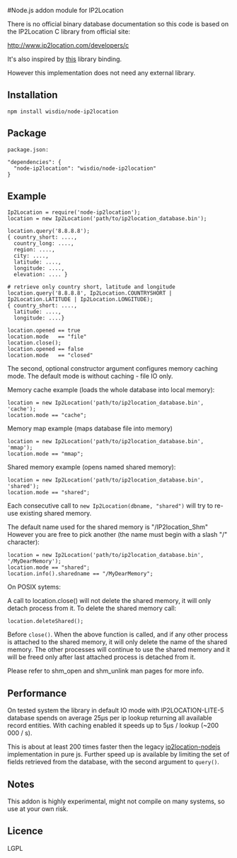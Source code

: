 #Node.js addon module for IP2Location

There is no official binary database documentation so this code
is based on the IP2Location C library from official site:

http://www.ip2location.com/developers/c

It's also inspired by [this](https://github.com/bolgovr/node-ip2location) library binding.

However this implementation does not need any external library.

## Installation

    npm install wisdio/node-ip2location

## Package

    package.json:

    "dependencies": {
      "node-ip2location": "wisdio/node-ip2location"
    }

## Example

    Ip2Location = require('node-ip2location');
    location = new Ip2Location('path/to/ip2location_database.bin');

    location.query('8.8.8.8');
    { country_short: ....,
      country_long: ....,
      region: ....,
      city: ....,
      latitude: ....,
      longitude: ....,
      elevation: .... }

    # retrieve only country short, latitude and longitude
    location.query('8.8.8.8', Ip2Location.COUNTRYSHORT | Ip2Location.LATITUDE | Ip2Location.LONGITUDE);
    { country_short: ....,
      latitude: ....,
      longitude: ....}

    location.opened == true
    location.mode   == "file"
    location.close();
    location.opened == false
    location.mode   == "closed"

The second, optional constructor argument configures memory caching mode.
The default mode is without caching - file IO only.


Memory cache example (loads the whole database into local memory):

    location = new Ip2Location('path/to/ip2location_database.bin', 'cache');
    location.mode == "cache";

Memory map example (maps database file into memory)

    location = new Ip2Location('path/to/ip2location_database.bin', 'mmap');
    location.mode == "mmap";

Shared memory example (opens named shared memory):

    location = new Ip2Location('path/to/ip2location_database.bin', 'shared');
    location.mode == "shared";

Each consecutive call to `new Ip2Location(dbname, "shared")` will try to re-use existing shared memory.

The default name used for the shared memory is "/IP2location_Shm"
However you are free to pick another (the name must begin with a slash "/" character):

    location = new Ip2Location('path/to/ip2location_database.bin', '/MyDearMemory');
    location.mode == "shared";
    location.info().sharedname == "/MyDearMemory";

On POSIX sytems:

A call to location.close() will not delete the shared memory, it will only detach process from it. To delete the shared memory call:

    location.deleteShared();

Before `close()`.
When the above function is called, and if any other process is attached to the shared memory, it will only delete the name of the shared memory. The other processes will continue to use the shared memory and it will be freed only after last attached process is detached from it.

Please refer to shm_open and shm_unlink man pages for more info.

## Performance

On tested system the library in default IO mode with IP2LOCATION-LITE-5
database spends on average 25µs per ip lookup returning all available record
entities. With caching enabled it speeds up to 5µs / lookup (~200 000 / s).

This is about at least 200 times faster then the legacy [ip2location-nodejs](https://github.com/ip2location-nodejs/IP2Location) implementation in pure js.
Further speed up is available by limiting the set of fields retrieved from
the database, with the second argument to `query()`.

## Notes

This addon is highly experimental, might not compile on many systems, so use at your own risk.

## Licence

LGPL

